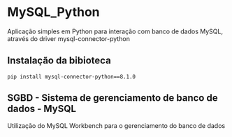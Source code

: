 # MySQL_Python
Aplicação simples em Python para interação com banco de dados MySQL, através do driver mysql-connector-python

## Instalação da bibioteca

```
pip install mysql-connector-python==8.1.0
```

## SGBD - Sistema de gerenciamento de banco de dados - MySQL
Utilização do MySQL Workbench para o gerenciamento do banco de dados
